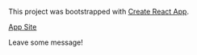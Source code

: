 This project was bootstrapped with [Create React App](https://github.com/facebook/create-react-app).

[App Site](https://messenger-clone-1b860.web.app/)

Leave some message!
